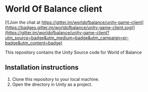 # World Of Balance client

[![Join the chat at https://gitter.im/worldofbalance/unity-game-client](https://badges.gitter.im/worldofbalance/unity-game-client.svg)](https://gitter.im/worldofbalance/unity-game-client?utm_source=badge&utm_medium=badge&utm_campaign=pr-badge&utm_content=badge)

This repository contains the Unity Source code for World of Balance

## Installation instructions
1. Clone this repository to your local machine.
2. Open the directory in Unity as a project.
